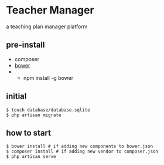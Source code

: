 # Teacher Manager
a teaching plan manager platform

## pre-install

* composer
* [bower](http://bower.io/#install-bower)
* * npm install -g bower

## initial

```
$ touch database/database.sqlite
$ php artisan migrate
```

## how to start

```
$ bower install # if adding new components to bower.json
$ composer install # if adding new vendor to composer.json 
$ php artisan serve
```
